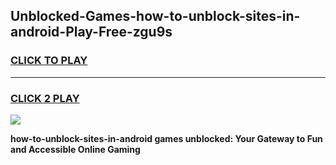 
## Unblocked-Games-how-to-unblock-sites-in-android-Play-Free-zgu9s
<h3>
<a href="https://premium76.site?title=how-to-unblock-sites-in-android&ref=20M">CLICK TO PLAY</a></h3>
<hr>

<h3>
<a href="https://premium76.site?title=how-to-unblock-sites-in-android&ref=20M">CLICK 2 PLAY</a>
  
</h3>

<a href="https://premium76.site?title=how-to-unblock-sites-in-android&ref=19M"><img src="https://clearcache.store/games.png"></a>


**how-to-unblock-sites-in-android games unblocked: Your Gateway to Fun and Accessible Online Gaming**
